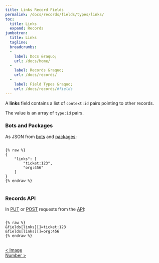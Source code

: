 ```yaml
---
title: Links Record Fields
permalink: /docs/records/fields/types/links/
toc:
  title: Links
  expand: Records
jumbotron:
  title: Links
  tagline: 
  breadcrumbs:
  -
    label: Docs &raquo;
    url: /docs/home/
  -
    label: Records &raquo;
    url: /docs/records/
  -
    label: Field Types &raquo;
    url: /docs/records/#fields
---
```


A **links** field contains a list of `context:id` pairs pointing to other records.

The value is an array of `type:id` pairs.

### Bots and Packages

As JSON from [bots](/docs/bots/) and [packages](/docs/packages/):

<pre>
<code class="language-json">
{% raw %}
{
	"links": [
		"ticket:123",
		"org:456"
	]
}
{% endraw %}
</code>
</pre>

### Records API

In [PUT](/docs/api/endpoints/records/#update) or [POST](/docs/api/endpoints/records/#create) requests from the [API](/docs/api/):

<pre>
<code class="language-text">
{% raw %}
&amp;fields[links][]=ticket:123
&amp;fields[links][]=org:456
{% endraw %}
</code>
</pre>

<div class="section-nav">
	<div class="left">
		<a href="/docs/records/fields/types/image/" class="prev">&lt; Image</a>
	</div>
	<div class="right align-right">
		<a href="/docs/records/fields/types/number/" class="next">Number &gt;</a>
	</div>
</div>
<div class="clear"></div>